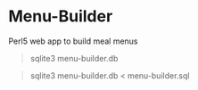 # Menu-Builder
Perl5 web app to build meal menus

> sqlite3 menu-builder.db

> sqlite3 menu-builder.db < menu-builder.sql

